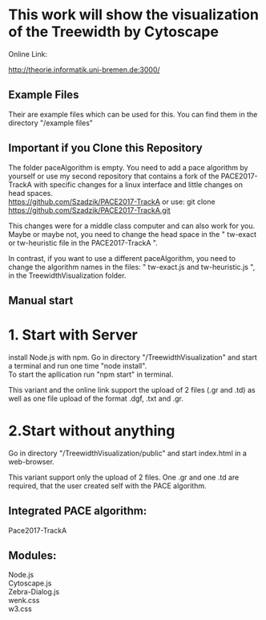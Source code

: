 # This work will show the visualization of the Treewidth by Cytoscape  

Online Link:

http://theorie.informatik.uni-bremen.de:3000/

## Example Files
Their are example files which can be used for this. You can find them in the directory "/example files"

## Important if you Clone this Repository
The folder paceAlgorithm is empty.
You need to add a pace algorithm by yourself or use my second repository that 
contains a fork of the PACE2017-TrackA with specific changes for a linux interface
and little changes on head spaces.    
https://github.com/Szadzik/PACE2017-TrackA   or use: git clone https://github.com/Szadzik/PACE2017-TrackA.git     

This changes were for a middle class computer and can also work for you.
Maybe or maybe not, you need to change the head space in the " tw-exact or tw-heuristic file in the PACE2017-TrackA ".

In contrast, if you want to use a different paceAlgorithm, you need to change the algorithm names in the files:
" tw-exact.js and tw-heuristic.js ", in the TreewidthVisualization folder.

## Manual start  
# 1. Start with Server 
install Node.js with npm. 
Go in directory  "/TreewidthVisualization" and start a terminal and run one time "node install".  
To start the apllication run "npm start" in terminal.  

This variant and the online link support the upload of 2 files (.gr and .td) as well as one file upload of the format .dgf, .txt and .gr.

# 2.Start without anything
Go in directory "/TreewidthVisualization/public" and start index.html in a web-browser.

This variant support only the upload of 2 files. One .gr and one .td are required, that the user created self with the PACE algorithm.

## Integrated PACE algorithm:
Pace2017-TrackA   

## Modules:
Node.js  
Cytoscape.js    
Zebra-Dialog.js  
wenk.css  
w3.css  

